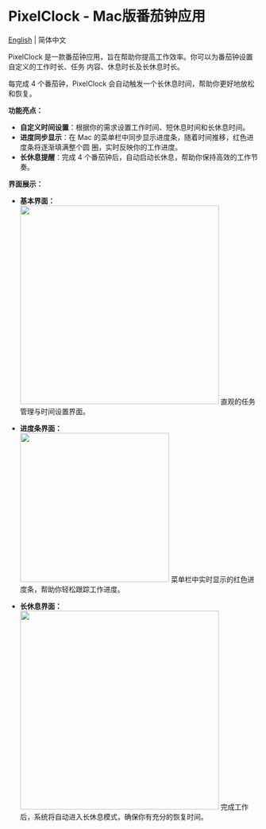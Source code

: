 
# PixelClock - Mac版番茄钟应用

[English](README.md) | 简体中文

PixelClock 是一款番茄钟应用，旨在帮助你提高工作效率。你可以为番茄钟设置自定义的工作时长、任务
内容、休息时长及长休息时长。

每完成 4 个番茄钟，PixelClock 会自动触发一个长休息时间，帮助你更好地放松和恢复。

**功能亮点：**

- **自定义时间设置**：根据你的需求设置工作时间、短休息时间和长休息时间。
- **进度同步显示**：在 Mac 的菜单栏中同步显示进度条，随着时间推移，红色进度条将逐渐填满整个圆
圈，实时反映你的工作进度。
- **长休息提醒**：完成 4 个番茄钟后，自动启动长休息，帮助你保持高效的工作节奏。

**界面展示：**

- **基本界面：**  
  <img src="https://github.com/user-attachments/assets/a839c67e-c735-4f06-b87a-7d231acbf215" width="auto" height="400px"/>
  直观的任务管理与时间设置界面。

- **进度条界面：**  
  <img src="https://github.com/user-attachments/assets/7b283f20-4e1a-4f61-9720-f7d525b1f7ac" width="300px" height="auto"/>
  菜单栏中实时显示的红色进度条，帮助你轻松跟踪工作进度。

- **长休息界面：**  
  <img src="https://github.com/user-attachments/assets/0abbb3f0-ad56-4d94-89dc-71f973921e27" width="auto" height="400px"/>
  完成工作后，系统将自动进入长休息模式，确保你有充分的恢复时间。
